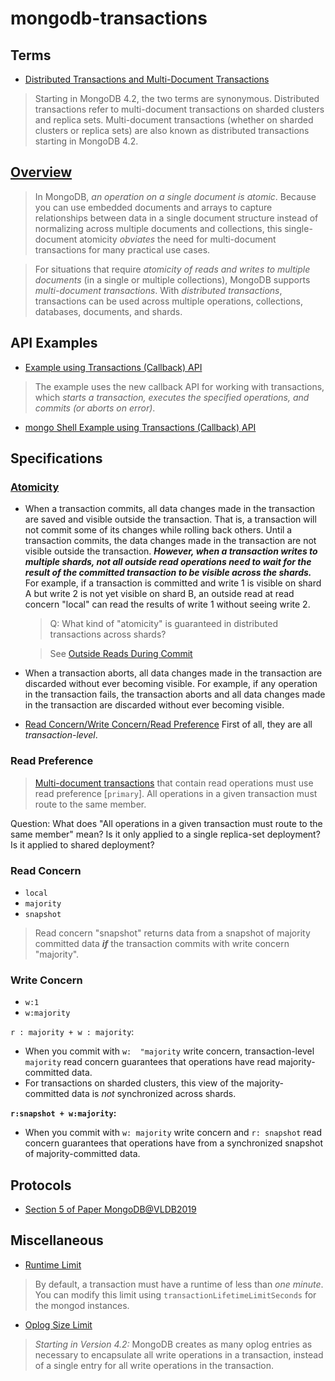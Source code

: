 ﻿# mongodb-transactions

## Terms
- [Distributed Transactions and Multi-Document Transactions](https://docs.mongodb.com/manual/core/transactions/#transactions-and-atomicity)
> Starting in MongoDB 4.2, the two terms are synonymous. 
> Distributed transactions refer to multi-document transactions on sharded clusters and replica sets.
> Multi-document transactions (whether on sharded clusters or replica sets) 
> are also known as distributed transactions starting in MongoDB 4.2.

## [Overview](https://docs.mongodb.com/manual/core/transactions/)
> In MongoDB, *an operation on a single document is atomic*. 
> Because you can use embedded documents and arrays to capture relationships between data 
> in a single document structure instead of normalizing across multiple documents and collections,
> this single-document atomicity *obviates* the need for multi-document transactions 
> for many practical use cases.

> For situations that require *atomicity of reads and writes to multiple documents* 
> (in a single or multiple collections), MongoDB supports *multi-document transactions*. 
> With *distributed transactions*, transactions can be used across multiple operations, 
> collections, databases, documents, and shards.

## API Examples
- [Example using Transactions (Callback) API](https://docs.mongodb.com/manual/core/transactions/#transactions-api)
> The example uses the new callback API for working with transactions, 
> which *starts a transaction, executes the specified operations, and commits (or aborts on error)*.

- [mongo Shell Example using Transactions (Callback) API](https://docs.mongodb.com/manual/core/transactions-in-applications/#txn-mongo-shell-example)

## Specifications
### [Atomicity](https://docs.mongodb.com/manual/core/transactions/#transactions-and-atomicity)
  - When a transaction commits, all data changes made in the transaction 
    are saved and visible outside the transaction. 
    That is, a transaction will not commit some of its changes while rolling back others.
    Until a transaction commits, the data changes made in the transaction are not visible 
    outside the transaction.
    ***However, when a transaction writes to multiple shards, 
    not all outside read operations need to wait for the result of the committed transaction 
    to be visible across the shards.*** 
    For example, if a transaction is committed and write 1 is visible on shard A 
    but write 2 is not yet visible on shard B, 
    an outside read at read concern "local" can read the results of write 1 without seeing write 2.

    > Q: What kind of "atomicity" is guaranteed in distributed transactions across shards?

    > See [Outside Reads During Commit](https://docs.mongodb.com/manual/core/transactions-production-consideration/#outside-reads-during-commit)
  - When a transaction aborts, all data changes made in the transaction are discarded 
    without ever becoming visible. 
    For example, if any operation in the transaction fails, 
    the transaction aborts and all data changes made in the transaction are discarded 
    without ever becoming visible.

- [Read Concern/Write Concern/Read Preference](https://docs.mongodb.com/manual/core/transactions/#read-concern-write-concern-read-preference)
First of all, they are all *transaction-level*.

### Read Preference
> [Multi-document transactions](https://docs.mongodb.com/manual/core/transactions/#) that contain read operations must use read preference [`primary`]. All operations in a given transaction must route to the same member.

Question: What does "All operations in a given transaction must route to the same member" mean? Is it only applied to a single replica-set deployment? Is it applied to shared deployment?

### Read Concern
- `local`
- `majority`
- `snapshot`
> Read concern "snapshot" returns data from a snapshot of majority committed data 
> ***if*** the transaction commits with write concern "majority".

### Write Concern
- `w:1`
- `w:majority`

`r : majority + w : majority`:
-  When you commit with  `w:  "majority` write concern, transaction-level  `majority`  read concern guarantees that operations have read majority-committed data. 
- For transactions on sharded clusters, this view of the majority-committed data is *not* synchronized across shards.

**`r:snapshot + w:majority`:**
-   When you commit with  `w: majority` write concern and `r: snapshot` read concern guarantees that operations have from a synchronized snapshot of majority-committed data.

## Protocols
- [Section 5 of Paper MongoDB@VLDB2019]()

## Miscellaneous
- [Runtime Limit](https://docs.mongodb.com/manual/core/transactions-production-consideration/#runtime-limit)
> By default, a transaction must have a runtime of less than *one minute*. 
> You can modify this limit using `transactionLifetimeLimitSeconds` for the mongod instances. 

- [Oplog Size Limit](https://docs.mongodb.com/manual/core/transactions-production-consideration/#oplog-size-limit)
> *Starting in Version 4.2:* MongoDB creates as many oplog entries as necessary to 
> encapsulate all write operations in a transaction, 
> instead of a single entry for all write operations in the transaction. 